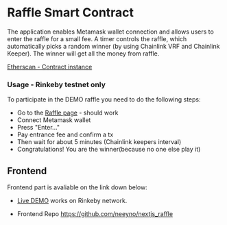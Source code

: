 # Raffle Smart Contract 

The application enables Metamask wallet connection and allows users to enter the raffle for a small fee.  A timer controls the raffle, which automatically picks a random winner (by using Chainlink VRF and Chainlink Keeper). The winner will get all the money from raffle.

[Etherscan - Contract instance](https://rinkeby.etherscan.io/address/0x339D26D01FFDA302EBb32D98415e4c59445D1553)


### Usage - Rinkeby testnet only
To participate in the DEMO raffle you need to do the following steps:
- Go to the [Raffle page](https://autumn-leaf-9639.on.fleek.co/) - should work
- Connect Metamask wallet
- Press "Enter..."
- Pay entrance fee and confirm a tx 
- Then wait for about 5 minutes (Chainlink keepers interval)
- Congratulations! You are the winner(because no one else play it)



## Frontend
Frontend part is avaliable on the link down below:

- [Live DEMO](https://autumn-leaf-9639.on.fleek.co/)
works on Rinkeby network.

- Frontend Repo https://github.com/neeyno/nextjs_raffle
